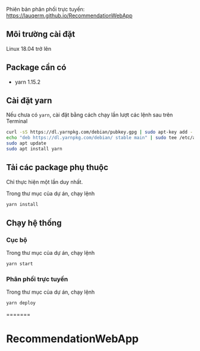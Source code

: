 Phiên bản phân phối trực tuyến: https://lauqerm.github.io/RecommendationWebApp

## Môi trường cài đặt
Linux 18.04 trở lên

## Package cần có
* yarn 1.15.2

## Cài đặt yarn
Nếu chưa có `yarn`, cài đặt bằng cách chạy lần lượt các lệnh sau trên Terminal
```bash
curl -sS https://dl.yarnpkg.com/debian/pubkey.gpg | sudo apt-key add -
echo "deb https://dl.yarnpkg.com/debian/ stable main" | sudo tee /etc/apt/sources.list.d/yarn.list
sudo apt update
sudo apt install yarn
```

## Tải các package phụ thuộc
Chỉ thực hiện một lần duy nhất.

Trong thư mục của dự án, chạy lệnh
```bash
yarn install
```

## Chạy hệ thống
### Cục bộ
Trong thư mục của dự án, chạy lệnh
```bash
yarn start
```
### Phân phối trực tuyến
Trong thư mục của dự án, chạy lệnh
```bash
yarn deploy
```

=======
# RecommendationWebApp
